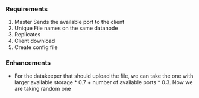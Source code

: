 ### Requirements

1. Master Sends the available port to the client
2. Unique File names on the same datanode
3. Replicates
4. Client download
5. Create config file


### Enhancements

- For the datakeeper that should upload the file, we can take the one with larger available storage * 0.7 + number of available ports * 0.3. Now we are taking random one